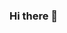 ### Hi there 👋

<!--
**WanjohiWanjohi/WanjohiWanjohi** is a ✨ _special_ ✨ repository because its `README.md` (this file) appears on your GitHub profile.

Here are some ideas to get you started:

- 🔭 I’m currently working on machine learning and statistical data analysis.
- 🌱 I’m currently learning .
- 👯 I’m looking to collaborate on open source python projects
- 🤔 I’m looking for help with ...
- 💬 Ask me about ...
- 📫 How to reach me: 
    :telephone_receiver 
- 😄 Pronouns: ...
- ⚡ Fun fact: ...
-->
